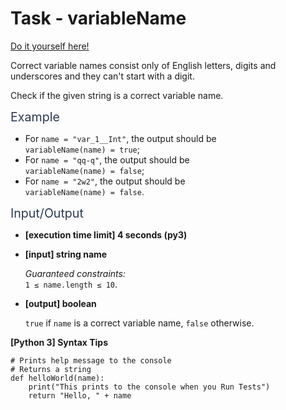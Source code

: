 # Task - variableName

[Do it yourself here!](https://app.codesignal.com/arcade/intro/level-6/6Wv4WsrsMJ8Y2Fwno)

<p>Correct variable names consist only of English letters, digits and underscores and they can't start with a digit.</p>
<p>Check if the given string is a correct variable name.</p>
<p><span class="markdown--header" style="color:#2b3b52;font-size:1.4em">Example</span></p>
<ul>
<li>For <code>name = "var_1__Int"</code>, the output should be<br>
<code>variableName(name) = true</code>;</li>
<li>For <code>name = "qq-q"</code>, the output should be<br>
<code>variableName(name) = false</code>;</li>
<li>For <code>name = "2w2"</code>, the output should be<br>
<code>variableName(name) = false</code>.</li>
</ul>
<p><span class="markdown--header" style="color:#2b3b52;font-size:1.4em">Input/Output</span></p>
<ul>
<li>
<p><strong>[execution time limit] 4 seconds (py3)</strong></p>
</li>
<li>
<p><strong>[input] string name</strong></p>
<p><em>Guaranteed constraints:</em><br>
<code>1 ≤ name.length ≤ 10</code>.</p>
</li>
<li>
<p><strong>[output] boolean</strong></p>
<p><code>true</code> if <code>name</code> is a correct variable name, <code>false</code> otherwise.</p>
</li>
</ul>
<p><strong>[Python 3] Syntax Tips</strong></p>
<pre><code class="language-python"><span class="hljs-comment"># Prints help message to the console</span>
<span class="hljs-comment"># Returns a string</span>
<span class="hljs-function"><span class="hljs-keyword">def</span> <span class="hljs-title">helloWorld</span>(<span class="hljs-params">name</span>):</span>
    print(<span class="hljs-string">"This prints to the console when you Run Tests"</span>)
    <span class="hljs-keyword">return</span> <span class="hljs-string">"Hello, "</span> + name

</code></pre>
